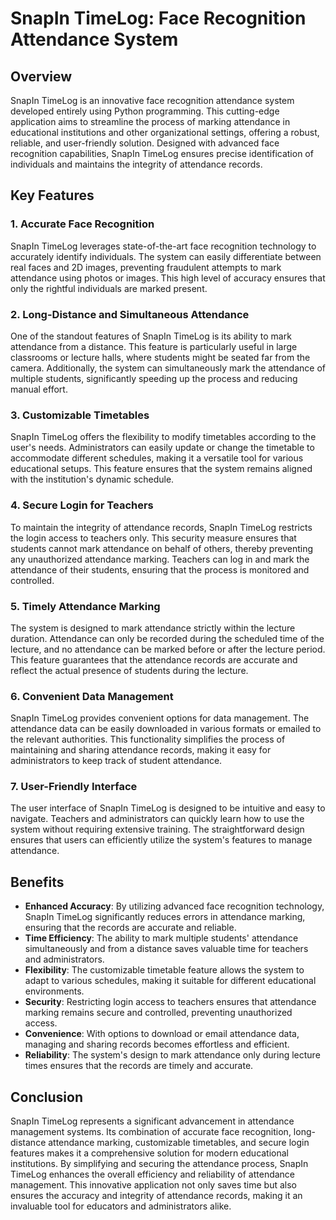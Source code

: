 # SnapIn TimeLog: Face Recognition Attendance System

## Overview
SnapIn TimeLog is an innovative face recognition attendance system developed entirely using Python programming. This cutting-edge application aims to streamline the process of marking attendance in educational institutions and other organizational settings, offering a robust, reliable, and user-friendly solution. Designed with advanced face recognition capabilities, SnapIn TimeLog ensures precise identification of individuals and maintains the integrity of attendance records.

## Key Features

### 1. Accurate Face Recognition
SnapIn TimeLog leverages state-of-the-art face recognition technology to accurately identify individuals. The system can easily differentiate between real faces and 2D images, preventing fraudulent attempts to mark attendance using photos or images. This high level of accuracy ensures that only the rightful individuals are marked present.

### 2. Long-Distance and Simultaneous Attendance
One of the standout features of SnapIn TimeLog is its ability to mark attendance from a distance. This feature is particularly useful in large classrooms or lecture halls, where students might be seated far from the camera. Additionally, the system can simultaneously mark the attendance of multiple students, significantly speeding up the process and reducing manual effort.

### 3. Customizable Timetables
SnapIn TimeLog offers the flexibility to modify timetables according to the user's needs. Administrators can easily update or change the timetable to accommodate different schedules, making it a versatile tool for various educational setups. This feature ensures that the system remains aligned with the institution's dynamic schedule.

### 4. Secure Login for Teachers
To maintain the integrity of attendance records, SnapIn TimeLog restricts the login access to teachers only. This security measure ensures that students cannot mark attendance on behalf of others, thereby preventing any unauthorized attendance marking. Teachers can log in and mark the attendance of their students, ensuring that the process is monitored and controlled.

### 5. Timely Attendance Marking
The system is designed to mark attendance strictly within the lecture duration. Attendance can only be recorded during the scheduled time of the lecture, and no attendance can be marked before or after the lecture period. This feature guarantees that the attendance records are accurate and reflect the actual presence of students during the lecture.

### 6. Convenient Data Management
SnapIn TimeLog provides convenient options for data management. The attendance data can be easily downloaded in various formats or emailed to the relevant authorities. This functionality simplifies the process of maintaining and sharing attendance records, making it easy for administrators to keep track of student attendance.

### 7. User-Friendly Interface
The user interface of SnapIn TimeLog is designed to be intuitive and easy to navigate. Teachers and administrators can quickly learn how to use the system without requiring extensive training. The straightforward design ensures that users can efficiently utilize the system's features to manage attendance.

## Benefits

- **Enhanced Accuracy**: By utilizing advanced face recognition technology, SnapIn TimeLog significantly reduces errors in attendance marking, ensuring that the records are accurate and reliable.
- **Time Efficiency**: The ability to mark multiple students' attendance simultaneously and from a distance saves valuable time for teachers and administrators.
- **Flexibility**: The customizable timetable feature allows the system to adapt to various schedules, making it suitable for different educational environments.
- **Security**: Restricting login access to teachers ensures that attendance marking remains secure and controlled, preventing unauthorized access.
- **Convenience**: With options to download or email attendance data, managing and sharing records becomes effortless and efficient.
- **Reliability**: The system's design to mark attendance only during lecture times ensures that the records are timely and accurate.

## Conclusion

SnapIn TimeLog represents a significant advancement in attendance management systems. Its combination of accurate face recognition, long-distance attendance marking, customizable timetables, and secure login features makes it a comprehensive solution for modern educational institutions. By simplifying and securing the attendance process, SnapIn TimeLog enhances the overall efficiency and reliability of attendance management. This innovative application not only saves time but also ensures the accuracy and integrity of attendance records, making it an invaluable tool for educators and administrators alike.
